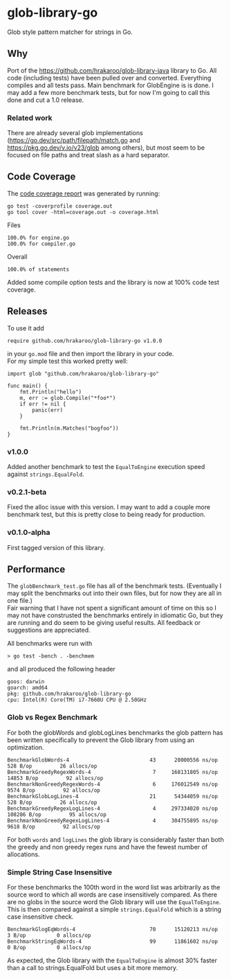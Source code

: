 # glob-library-go

Glob style pattern matcher for strings in Go.

## Why

Port of the https://github.com/hrakaroo/glob-library-java library
to Go.  All code (including tests) have been pulled over and converted. 
Everything compiles and all tests pass. Main benchmark for GlobEngine is is done.
I may add a few more benchmark tests, but for now I'm going to call this done
and cut a 1.0 release.

### Related work

There are already several glob implementations (https://go.dev/src/path/filepath/match.go 
and https://pkg.go.dev/v.io/v23/glob among others), but most seem to be focused
on file paths and treat slash as a hard separator.

## Code Coverage

The [code coverage report](https://htmlpreview.github.io/?https://github.com/hrakaroo/glob-library-go/blob/master/coverage.html) was generated by running:

```
go test -coverprofile coverage.out
go tool cover -html=coverage.out -o coverage.html
```

Files
```
100.0% for engine.go
100.0% for compiler.go
```

Overall
```
100.0% of statements
```

Added some compile option tests and the library is now at 100% code test coverage.

## Releases

To use it add

`require github.com/hrakaroo/glob-library-go v1.0.0`

in your `go.mod` file and then import the library in your code.  
For my simple test this worked pretty well:

```
import glob "github.com/hrakaroo/glob-library-go"

func main() {
	fmt.Println("hello")
	m, err := glob.Compile("*foo*")
	if err != nil {
		panic(err)
	}

	fmt.Println(m.Matches("bogfoo"))
}
```

### v1.0.0

Added another benchmark to test the `EqualToEngine` execution speed against 
`strings.EqualFold`.

### v0.2.1-beta

Fixed the alloc issue with this version.  I may want to add a couple more 
benchmark test, but this is pretty close to being ready for production.

### v0.1.0-alpha

First tagged version of this library.

## Performance

The `globBenchmark_test.go` file has all of the benchmark tests.  (Eventually I may split the 
benchmarks out into their own files, but for now they are all in one file.)  
Fair warning that I have not spent a significant amount of time on this so I may not have 
construsted the benchmarks entirely in idiomatic Go, but they are running and do seem to be 
giving useful results.  All feedback or suggestions are appreciated.


All benchmarks were run with
```
> go test -bench . -benchmem
```
and all produced the following header
```
goos: darwin
goarch: amd64
pkg: github.com/hrakaroo/glob-library-go
cpu: Intel(R) Core(TM) i7-7660U CPU @ 2.50GHz
```

### Glob vs Regex Benchmark

For both the globWords and globLogLines benchmarks the glob pattern has been written 
specifically to prevent the Glob library from using an optimization.

```
BenchmarkGlobWords-4                	      43	  28000556 ns/op	     528 B/op	      26 allocs/op
BenchmarkGreedyRegexWords-4         	       7	 168131805 ns/op	   14853 B/op	      92 allocs/op
BenchmarkNonGreedyRegexWords-4      	       6	 176012549 ns/op	    9574 B/op	      92 allocs/op
BenchmarkGlobLogLines-4             	      21	  54344059 ns/op	     528 B/op	      26 allocs/op
BenchmarkGreedyRegexLogLines-4      	       4	 297334020 ns/op	  108286 B/op	      95 allocs/op
BenchmarkNonGreedyRegexLogLines-4   	       4	 304755895 ns/op	    9618 B/op	      92 allocs/op
```

For both `words` and `logLines` the glob library is considerably faster than both 
the greedy and non greedy regex runs and have the fewest number of allocations.

### Simple String Case Insensitive

For these benchmarks the 100th word in the word list was arbitrarily as the source word to
which all words are case insensitively compared.  As there are no globs in the source word the
Glob library will use the `EqualToEngine`.  This is then compared against a simple 
`strings.EqualFold` which is a string case insensitive check. 

```
BenchmarkGlogEqWords-4              	      70	  15120213 ns/op	       3 B/op	       0 allocs/op
BenchmarkStringEqWords-4              	      99	  11861602 ns/op	       0 B/op	       0 allocs/op
```

As expected, the Glob library with the `EqualToEngine` is almost 30% faster than a call to strings.EqualFold but
uses a bit more memory.


